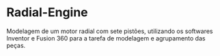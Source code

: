# Radial-Engine
Modelagem de um motor radial com sete pistões, utilizando os softwares Inventor e Fusion 360 para a tarefa de modelagem e agrupamento das peças.
